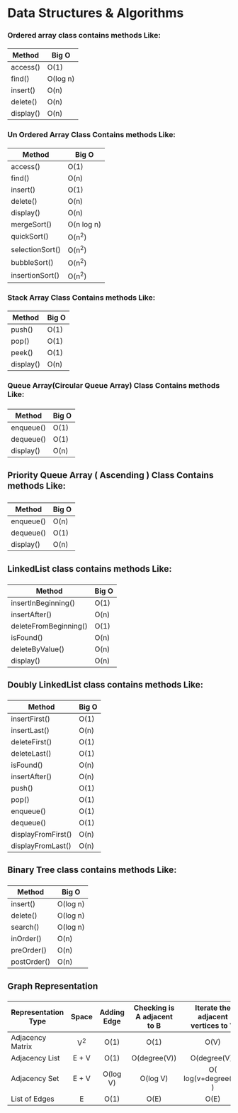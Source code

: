 # Data Structures & Algorithms
<h3> Ordered array class contains methods Like:</h3>
<h5>
<table>
    <thead>
        <th>Method</th>
        <th>Big O</th>
    </thead>
    <tbody>
        <tr>
            <td>access()</td>    
            <td>O(1)</td>    
        </tr>
        <tr>
            <td>find()</td>    
            <td>O(log n)</td>    
        </tr>
        <tr>
            <td>insert()</td>    
            <td>O(n)</td>    
        </tr>
        <tr>
            <td>delete()</td>    
            <td>O(n)</td>    
        </tr>
        <tr>
            <td>display()</td>    
            <td>O(n)</td>    
        </tr>
    </tbody>
</table>
</h5>

<h3>Un Ordered Array Class Contains methods Like:</h3>
<h5>
<table>
    <thead>
        <th>Method</th>
        <th>Big O</th>
    </thead>
    <tbody>
        <tr>
            <td>access()</td>    
            <td>O(1)</td>    
        </tr>
        <tr>
            <td>find()</td>    
            <td>O(n)</td>    
        </tr>
        <tr>
            <td>insert()</td>    
            <td>O(1)</td>    
        </tr>
        <tr>
            <td>delete()</td>    
            <td>O(n)</td>    
        </tr>
        <tr>
            <td>display()</td>    
            <td>O(n)</td>    
        </tr>
        <tr>
            <td>mergeSort()</td>    
            <td>O(n log n)</td>    
        </tr>
        <tr>
            <td>quickSort()</td>    
            <td>O(n<sup>2</sup>)</td>    
        </tr>
        <tr>
            <td>selectionSort()</td>    
            <td>O(n<sup>2</sup>)</td>    
        </tr>
        <tr>
            <td>bubbleSort()</td>    
            <td>O(n<sup>2</sup>)</td>    
        </tr>
        <tr>
            <td>insertionSort()</td>    
            <td>O(n<sup>2</sup>)</td>    
        </tr>
    </tbody>
</table>

<h3>Stack Array Class Contains methods Like:</h3>
<h5>
<table>
    <thead>
        <th>Method</th>
        <th>Big O</th>
    </thead>
    <tbody>
        <tr>
            <td>push()</td>    
            <td>O(1)</td>    
        </tr>
        <tr>
            <td>pop()</td>    
            <td>O(1)</td>    
        </tr>
        <tr>
            <td>peek()</td>    
            <td>O(1)</td>    
        </tr>
        <tr>
            <td>display()</td>    
            <td>O(n)</td>    
        </tr>
    </tbody>
</table>


<h3>Queue Array(Circular Queue Array) Class Contains methods Like:<h/3>
<h5>
<table>
    <thead>
        <th>Method</th>
        <th>Big O</th>
    </thead>
    <tbody>
        <tr>
            <td>enqueue()</td>    
            <td>O(1)</td>    
        </tr>
        <tr>
            <td>dequeue()</td>    
            <td>O(1)</td>    
        </tr>
        <tr>
            <td>display()</td>    
            <td>O(n)</td>    
        </tr>
    </tbody>
</table>

<h3>Priority Queue Array ( Ascending ) Class Contains methods Like:<h3>
<h5>
<table>
    <thead>
        <th>Method</th>
        <th>Big O</th>
    </thead>
    <tbody>
        <tr>
            <td>enqueue()</td>    
            <td>O(n)</td>    
        </tr>
        <tr>
            <td>dequeue()</td>    
            <td>O(1)</td>    
        </tr>
        <tr>
            <td>display()</td>    
            <td>O(n)</td>    
        </tr>
    </tbody>
</table>


<h3>LinkedList class contains methods Like:</h3>
<h5>
<table>
    <thead>
        <th>Method</th>
        <th>Big O</th>
    </thead>
    <tbody>
        <tr>
            <td>insertInBeginning()</td>    
            <td>O(1)</td>    
        </tr>
<tr>
            <td>insertAfter()</td>    
            <td>O(n)</td>    
        </tr>
        <tr>
            <td>deleteFromBeginning()</td>    
            <td>O(1)</td>    
        </tr>
        <tr>
            <td>isFound()</td>    
            <td>O(n)</td>    
        </tr>
        <tr>
            <td>deleteByValue()</td>    
            <td>O(n)</td>    
        </tr>
        <tr>
            <td>display()</td>    
            <td>O(n)</td>    
        </tr>
    </tbody>
</table>


<h3>Doubly LinkedList class contains methods Like:</h3>
<h5>
<table>
    <thead>
        <th>Method</th>
        <th>Big O</th>
    </thead>
    <tbody>
        <tr>
            <td>insertFirst()</td>    
            <td>O(1)</td>    
        </tr>
<tr>
            <td>insertLast()</td>    
            <td>O(n)</td>    
        </tr>
        <tr>
            <td>deleteFirst()</td>    
            <td>O(1)</td>    
        </tr>
        <tr>
            <td>deleteLast()</td>    
            <td>O(1)</td>    
        </tr>
        <tr>
            <td>isFound()</td>    
            <td>O(n)</td>    
        </tr>
        <tr>
            <td>insertAfter()</td>    
            <td>O(n)</td>    
        </tr>
        <tr>
            <td>push()</td>    
            <td>O(1)</td>    
        </tr>
        <tr>
            <td>pop()</td>    
            <td>O(1)</td>    
        </tr>
        <tr>
            <td>enqueue()</td>    
            <td>O(1)</td>    
        </tr>
        <tr>
            <td>dequeue()</td>    
            <td>O(1)</td>    
        </tr>
        <tr>
            <td>displayFromFirst()</td>    
            <td>O(n)</td>    
        </tr>
       <tr>
            <td>displayFromLast()</td>    
            <td>O(n)</td>    
        </tr>
    </tbody>
</table>


<h3>Binary Tree class contains methods Like:</h3>
<h5>
<table>
    <thead>
        <th>Method</th>
        <th>Big O</th>
    </thead>
    <tbody>
        <tr>
            <td>insert()</td>    
            <td>O(log n)</td>    
        </tr>
        <tr>
            <td>delete()</td>    
            <td>O(log n)</td>    
        </tr>
        <tr>
            <td>search()</td>    
            <td>O(log n)</td>    
        </tr>
        <tr>
            <td>inOrder()</td>    
            <td>O(n)</td>    
        </tr>
        <tr>
            <td>preOrder()</td>    
            <td>O(n)</td>    
        </tr>
        <tr>
            <td>postOrder()</td>    
            <td>O(n)</td>    
        </tr>
    </tbody>
</table>


<h3>Graph Representation</h3>
<h5>
<table>
    <thead>
        <th>Representation Type</th>
        <th>Space</th>
        <th>Adding Edge</th>
        <th>Checking is A adjacent to B</th>
        <th>Iterate the adjacent vertices to V</th>
    </thead>
    <tbody>
        <tr>
            <td>Adjacency Matrix</td>    
            <td><center>V<sup>2</sup></center></td> 
            <td><center>O(1)</center></td>
            <td><center>O(1)</center></td>
            <td><center>O(V)</center></td>
        </tr>
        <tr>
            <td>Adjacency List</td>    
            <td><center>E + V</center></td> 
            <td><center>O(1)</center></td>
            <td><center>O(degree(V))</center></td>
            <td><center>O(degree(V))</center></td>
        </tr>
        <tr>
            <td>Adjacency Set</td>    
            <td><center>E + V</center></td> 
            <td><center>O(log V)</center></td>
            <td><center>O(log V)</center></td>
            <td><center>O( log(v+degree(V)) )</center></td>
        </tr>
        <tr>
            <td>List of Edges</td>    
            <td><center>E</center></td> 
            <td><center>O(1)</center></td>
            <td><center>O(E)</center></td>
            <td><center>O(E)</center></td>
        </tr>
    </tbody>
</table>

